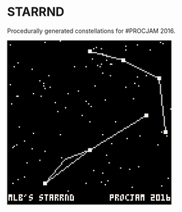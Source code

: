 # STARRND
Procedurally generated constellations for #PROCJAM 2016.

<img src="https://github.com/mattleblanc/STARRND/blob/gh-pages/starrnd.gif?raw=true">